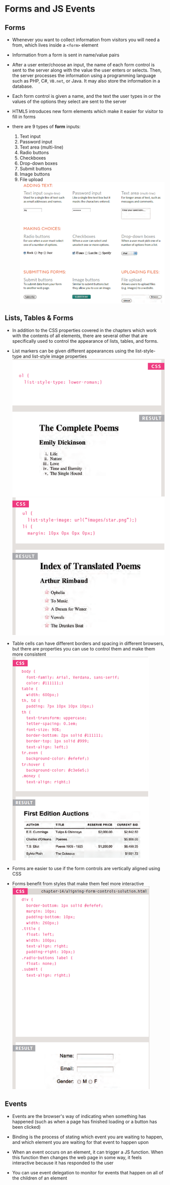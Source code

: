 # Forms and JS Events

## Forms

- Whenever you want to collect information from visitors you will need a from, which lives inside a `<form>` element

- Information from a form is sent in name/value pairs

- After a user enter/choose an input, the name of each form control is sent to the server along with the value the user enters or selects. Then, the server processes the information using a programming language such as PHP, C#, `VB.net`, or Java. It may also store the information in a database.

- Each form control is given a name, and the text the user types in or the values of the options they select are sent to the server

- HTML5 introduces new form elements which make it easier for visitor to fill in forms
- there are 9 types of **form** inputs:  
    1. Text input
    1. Password input
    1. Text area (multi-line)
    1. Radio buttons
    1. Checkboxes
    1. Drop-down boxes
    1. Submit buttons
    1. Image buttons
    1. File upload  
    ![forms](imgs/forms.png)  




## Lists, Tables & Forms

- In addition to the CSS properties covered in the chapters which work with the contents of all elements, there are several other that are specifically used to
control the appearance of lists, tables, and forms.

- List markers can be given different appearances using the list-style-type and list-style image properties  
![list-style=type](imgs/list1.png)![list-style=type](imgs/list2.png)  
  


- Table cells can have different borders and spacing in different browsers, but there are properties you can use to control them and make them more consistent  
![tabels](imgs/tabels.png)  


- Forms are easier to use if the form controls are vertically aligned using CSS  
 

- Forms benefit from styles that make them feel more interactive  
![formcss](imgs/formcss.png)  
 


## Events

- Events are the browser's way of indicating when something has happened (such as when a page has finished loading or a button has been clicked)

- Binding is the process of stating which event you are waiting to happen, and which element you are waiting for that event to happen upon

- When an event occurs on an element, it can trigger a JS function. When this function then changes the web page in some way, it feels interactive because it has responded
to the user

- You can use event delegation to monitor for events that happen on all of the children of an element


 




